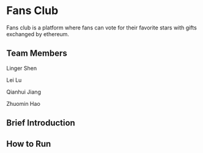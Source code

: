 # Fans Club
Fans club is a platform where fans can vote for their favorite stars with gifts exchanged by ethereum.

## Team Members
Linger Shen

Lei Lu

Qianhui Jiang

Zhuomin Hao

## Brief Introduction

 

## How to Run 

